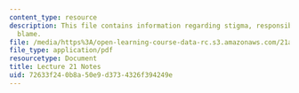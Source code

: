 ```yaml
---
content_type: resource
description: This file contains information regarding stigma, responsibility, and
  blame.
file: /media/https%3A/open-learning-course-data-rc.s3.amazonaws.com/21a-215-disease-and-health-culture-society-and-ethics-spring-2012/72633f240b8a50e9d3734326f394249e_MIT21A_215S12_lecture_21.pdf
file_type: application/pdf
resourcetype: Document
title: Lecture 21 Notes
uid: 72633f24-0b8a-50e9-d373-4326f394249e
---
```

